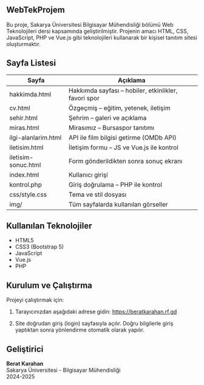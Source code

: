 ## WebTekProjem

Bu proje, Sakarya Üniversitesi Bilgisayar Mühendisliği bölümü Web Teknolojileri dersi kapsamında geliştirilmiştir.
Projenin amacı HTML, CSS, JavaScript, PHP ve Vue.js gibi teknolojileri kullanarak bir kişisel tanıtım sitesi oluşturmaktır.

## Sayfa Listesi

| Sayfa               | Açıklama |
|---------------------|----------|
| hakkimda.html          | Hakkımda sayfası – hobiler, etkinlikler, favori spor |
| cv.html             | Özgeçmiş – eğitim, yetenek, iletişim |
| sehir.html          | Şehrim – galeri ve açıklama |
| miras.html          | Mirasımız – Bursaspor tanıtımı |
| ilgi-alanlarim.html | API ile film bilgisi getirme (OMDb API) |
| iletisim.html       | İletişim formu – JS ve Vue.js ile kontrol |
| iletisim-sonuc.html | Form gönderildikten sonra sonuç ekranı |
| index.html          | Kullanıcı girişi |
| kontrol.php         | Giriş doğrulama – PHP ile kontrol |
| css/style.css       | Tema ve stil dosyası |
| img/                | Tüm sayfalarda kullanılan görseller |

## Kullanılan Teknolojiler

- HTML5
- CSS3 (Bootstrap 5)
- JavaScript
- Vue.js
- PHP

## Kurulum ve Çalıştırma

Projeyi çalıştırmak için:

1. Tarayıcınızdan aşağıdaki adrese gidin:
 https://beratkarahan.rf.gd

2. Site doğrudan giriş (login) sayfasıyla açılır. Doğru bilgilerle giriş yaptıktan sonra yönlendirme otomatik olarak yapılır.


## Geliştirici

**Berat Karahan**  
Sakarya Üniversitesi - Bilgisayar Mühendisliği  
2024-2025
